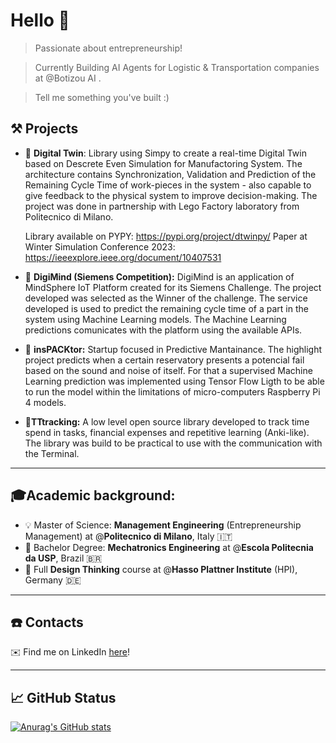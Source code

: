 # Hello 👋

> Passionate about entrepreneurship!

> Currently Building AI Agents for Logistic & Transportation companies at @Botizou AI .

> Tell me something you've built :)

## ⚒️ Projects
- 🤖 **Digital Twin**: Library using Simpy to create a real-time Digital Twin based on Descrete Even Simulation for Manufactoring System. The architecture contains Synchronization, Validation and Prediction of the Remaining Cycle Time of work-pieces in the system - also capable to give feedback to the physical system to improve decision-making. The project was done in partnership with Lego Factory laboratory from Politecnico di Milano. 

  Library available on PYPY: https://pypi.org/project/dtwinpy/
  Paper at Winter Simulation Conference 2023: https://ieeexplore.ieee.org/document/10407531


- 🧩 **DigiMind (Siemens Competition):** DigiMind is an application of MindSphere IoT Platform created for its Siemens Challenge. The project developed was selected as the Winner of the challenge. The service developed is used to predict the remaining cycle time of a part in the system using Machine Learning models. The Machine Learning predictions comunicates with the platform using the available APIs.

 
- 🔦 **insPACKtor:** Startup focused in Predictive Mantainance. The highlight project predicts when a certain reservatory presents a potencial fail based on the sound and noise of itself. For that a supervised Machine Learning prediction was implemented using Tensor Flow Ligth to be able to run the model within the limitations of micro-computers Raspberry Pi 4 models.


- 🎯**TTtracking:** A low level open source library developed to track time spend in tasks, financial expenses and repetitive learning (Anki-like). The library was build to be practical to use with the communication with the Terminal.



---

## 🎓Academic background:

- 💡 Master of Science: **Management Engineering** (Entrepreneurship Management) at @**Politecnico di Milano**, Italy :it:
- 🤖 Bachelor Degree: **Mechatronics Engineering** at @**Escola Politecnia da USP**, Brazil :brazil:
- 🎨 Full **Design Thinking** course at @**Hasso Plattner Institute** (HPI), Germany :de:

---
## ☎️ Contacts

✉️ Find me on LinkedIn [here](https://www.linkedin.com/in/p-bacelar/)!

---
## 📈 GitHub Status
[![Anurag's GitHub stats](https://github-readme-stats.zohan.tech/api?username=pedrolbacelar&count_private=true&theme=tokyonight)](https://github.com/anuraghazra/github-readme-stats)

<!--
[![Anurag's GitHub stats](https://github-readme-stats-61qdveq2j-fanwangm.vercel.app/api?username=pedrolbacelar&count_private=true&theme=tokyonight)

[![Top Langs](https://github-readme-stats.vercel.app/api/top-langs/?username=pedrolbacelar)](https://github.com/anuraghazra/github-readme-stats)

**pedrolbacelar/pedrolbacelar** is a ✨ _special_ ✨ repository because its `README.md` (this file) appears on your GitHub profile.
[![Top Langs](https://github-readme-stats.vercel.app/api/top-langs/?username=anuraghazra)](https://github.com/anuraghazra/github-readme-stats)

Here are some ideas to get you started:

- 🔭 I’m currently working on ...
- 🌱 I’m currently learning ...
- 👯 I’m looking to collaborate on ...
- 🤔 I’m looking for help with ...
- 💬 Ask me about ...
- 📫 How to reach me: ...
- 😄 Pronouns: ...
- ⚡ Fun fact: ...
-->
